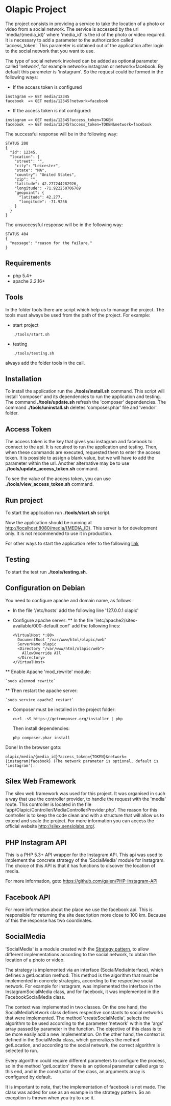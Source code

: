 # Olapic Project

The project consists in providing a service to take the location of a photo or video from a social network.
The service is accessed by the url 'media/{media_id}' where 'media_id' is the id of the photo or video required.
It is necessary to add a parameter to the authorization called 'access_token'. This parameter is obtained out of the application after login to the social network that you want to use.

The type of social network involved can be added as optional parameter called 'network', for example network=instagram or network=facebook. By default this parameter is 'instagram'.
So the request could be formed in the following ways:

* If the access token is configured

```
instagram => GET media/12345
facebook  => GET media/12345?network=facebook
```

* If the access token is not configured:

```
instagram => GET media/12345?access_token=TOKEN 
facebook  => GET media/12345?access_token=TOKEN&network=facebook
```

The successful response will be in the following way:

```
STATUS 200
{
  "id": 12345,
  "location": {
    "street": "",
    "city": "Leicester",
    "state": "MA",
    "country": "United States",
    "zip": "",
    "latitude": 42.277244282926,
    "longitude": -71.922250706769
    "geopoint": {
      "latitude": 42.277,
      "longitude": -71.9256
    }
  }
}
```

The unsuccessful response will be in the following way:

```
STATUS 404
{
  "message": "reason for the failure."
}
```

## Requirements

* php 5.4+
* apache 2.2.16+

## Tools

In the folder tools there are script which help us to manage the project. The tools must always be used from the path of the project. For example:

* start project

   `./tools/start.sh`

* testing

    `./tools/testing.sh`

always add the folder tools in the call.

## Installation

To install the application run the **./tools/install.sh** command. This script will install 'composer' and its dependencies to run the application and testing.
The command **./tools/update.sh** refresh the 'composer' dependencies.
The command **./tools/uninstall.sh** deletes 'composer.phar' file and 'vendor' folder.

## Access Token

The access token is the key that gives you instagram and facebook to connect to the api. It is required to run the application and testing. Then, when these commands are executed, requested them to enter the access token. It is possible to assign a blank value, but we will have to add the parameter within the url.
Another alternative may be to use **./tools/update_access_token.sh** command.

To see the value of the access token, you can use **./tools/view_access_token.sh** command.

## Run project 

To start the application run **./tools/start.sh** script.

Now the application should be running at <http://localhost:8080/media/{MEDIA_ID}>. 
This server is for development only. It is not recommended to use it in production.

For other ways to start the application refer to the following [link](http://silex.sensiolabs.org/doc/web_servers.html)

## Testing

To start the test run **./tools/testing.sh**.

## Configuration on Debian

You need to configure apache and domain name, as follows:

* In the file '/etc/hosts' add the following line '127.0.0.1 olapic'
* Configure apache server: 
** In the file '/etc/apache2/sites-available/000-default.conf' add the following lines:

  ```
  <VirtualHost *:80>
    DocumentRoot "/var/www/html/olapic/web"
    ServerName olapic
    <Directory "/var/www/html/olapic/web">
      AllowOverride All
    </Directory>
  </VirtualHost>
  ```

** Enable Apache 'mod_rewrite' module:

    `sudo a2enmod rewrite`

** Then restart the apache server:

    `sudo service apache2 restart`

* Composer must be installed in the project folder:

  `curl -sS https://getcomposer.org/installer | php`

  Then install dependencies:

  `php composer.phar install`

Done! In the browser goto: 

`olapic/media/{media_id}?access_token={TOKEN}&network={instagram|facebook} (The network parameter is optional, default is 'instagram').`

## Silex Web Framework

The silex web framework was used for this project. It was organised in such a way that use the controller provider, to handle the request with the 'media' route. This controller is located in the file 'app/Olapic/Controller/MediaControllerProvider.php'. The reason for this controller is to keep the code clean and with a structure that will allow us to extend and scale the project.
For more information you can access the official website <http://silex.sensiolabs.org/>.

## PHP Instagram API

This is a PHP 5.3+ API wrapper for the Instagram API. This api was used to implement the concrete strategy of the 'SocialMedia' module for Instagram. The choice of this API is that it has functions to discover the location of media.

For more information, goto <https://github.com/galen/PHP-Instagram-API>

## Facebook API

For more information about the place we use the facebook api. This is responsible for returning the site description more close to 100 km. Because of this the response has two coordinates.

## SocialMedia

'SocialMedia' is a module created with the [Strategy pattern](http://en.wikipedia.org/wiki/Strategy_pattern), to allow different implementations according to the social network, to obtain the location of a photo or video.

The strategy is implemented via an interface (SocialMediaInterface), which defines a getLocation method. This method is the algorithm that must be implemented in concrete strategies, according to the respective social network. For example for instagram, was implemented the interface in the InstagramSocialMedia class, and for facebook, it was implemented in the FacebookSocialMedia class.

The context was implemented in two classes. On the one hand, the SocialMediaNetwork class defines respective constants to social networks that were implemented. The method 'createSocialMedia', selects the algorithm to be used according to the parameter 'network' within the 'args' array passed by parameter in the function. The objective of this class is to be more easily add a new implementation. On the other hand, the context is defined in the SocialMedia class, which generalizes the method getLocation, and according to the social network, the correct algorithm is selected to run.

Every algorithm could require different parameters to configure the process, so in the method 'getLocation' there is an optional parameter called args to this end, and in the constructor of the class, an arguments array is configured by default.

It is important to note, that the implementation of facebook is not made. The class was added for use as an example in the strategy pattern. So an exception is thrown when you try to use it.
